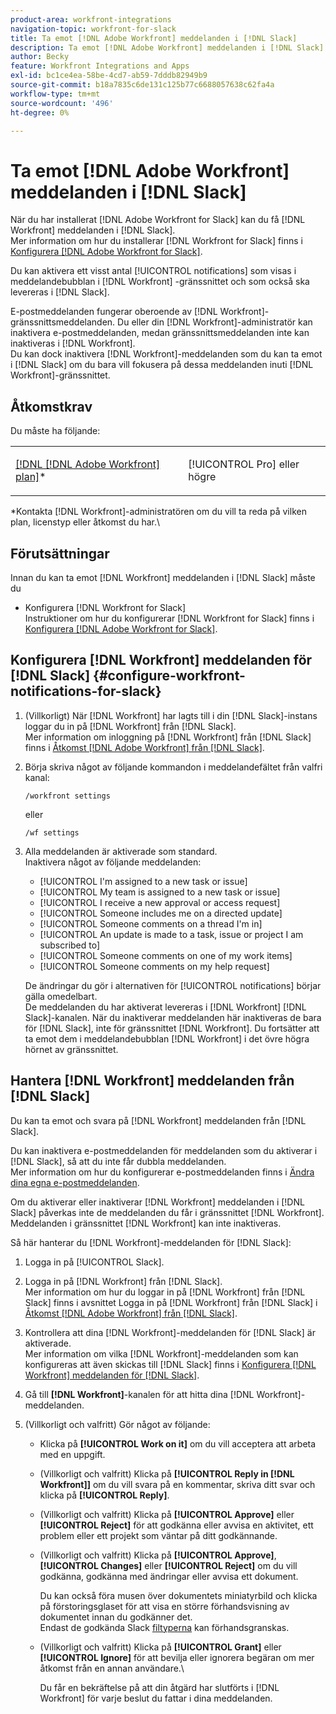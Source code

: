 ```yaml
---
product-area: workfront-integrations
navigation-topic: workfront-for-slack
title: Ta emot [!DNL Adobe Workfront] meddelanden i [!DNL Slack]
description: Ta emot [!DNL Adobe Workfront] meddelanden i [!DNL Slack]
author: Becky
feature: Workfront Integrations and Apps
exl-id: bc1ce4ea-58be-4cd7-ab59-7dddb82949b9
source-git-commit: b18a7835c6de131c125b77c6688057638c62fa4a
workflow-type: tm+mt
source-wordcount: '496'
ht-degree: 0%

---
```


# Ta emot [!DNL Adobe Workfront] meddelanden i [!DNL Slack]

<!--
<p data-mc-conditions="QuicksilverOrClassic.Draft mode">(NOTE: Alina: *** Linked to Accessing Workfront from Slack.***Some of this information is duplicating in Accessing Workfront from Slack (also screen shots))</p>
-->

När du har installerat [!DNL Adobe Workfront for Slack] kan du få [!DNL Workfront] meddelanden i [!DNL Slack].\
Mer information om hur du installerar [!DNL Workfront for Slack] finns i [Konfigurera [!DNL Adobe Workfront for Slack]](../../workfront-integrations-and-apps/using-workfront-with-slack/configure-workfront-for-slack.md).

Du kan aktivera ett visst antal [!UICONTROL notifications] som visas i meddelandebubblan i [!DNL Workfront] -gränssnittet och som också ska levereras i [!DNL Slack].

E-postmeddelanden fungerar oberoende av [!DNL Workfront]-gränssnittsmeddelanden. Du eller din [!DNL Workfront]-administratör kan inaktivera e-postmeddelanden, medan gränssnittsmeddelanden inte kan inaktiveras i [!DNL Workfront].\
Du kan dock inaktivera [!DNL Workfront]-meddelanden som du kan ta emot i [!DNL Slack] om du bara vill fokusera på dessa meddelanden inuti [!DNL Workfront]-gränssnittet.

## Åtkomstkrav

Du måste ha följande:

<table style="table-layout:auto"> 
 <col> 
 </col> 
 <col> 
 </col> 
 <tbody> 
  <tr> 
   <td role="rowheader"><a href="https://business.adobe.com/products/workfront/pricing.html" target="_blank">[!DNL [!DNL Adobe Workfront] plan]</a>*</td> 
   <td> <p>[!UICONTROL Pro] eller högre</p> </td> 
  </tr> 
 </tbody> 
</table>

&#42;Kontakta [!DNL Workfront]-administratören om du vill ta reda på vilken plan, licenstyp eller åtkomst du har.\

## Förutsättningar

Innan du kan ta emot [!DNL Workfront] meddelanden i [!DNL Slack] måste du

* Konfigurera [!DNL Workfront for Slack]\
   Instruktioner om hur du konfigurerar [!DNL Workfront for Slack] finns i [Konfigurera [!DNL Adobe Workfront for Slack]](../../workfront-integrations-and-apps/using-workfront-with-slack/configure-workfront-for-slack.md).

## Konfigurera [!DNL Workfront] meddelanden för [!DNL Slack] {#configure-workfront-notifications-for-slack}

1. (Villkorligt) När [!DNL Workfront] har lagts till i din [!DNL Slack]-instans loggar du in på [!DNL Workfront] från [!DNL Slack].\
   Mer information om inloggning på [!DNL Workfront] från [!DNL Slack] finns i [Åtkomst [!DNL Adobe Workfront] från [!DNL Slack]](../../workfront-integrations-and-apps/using-workfront-with-slack/access-workfront-from-slack.md).

1. Börja skriva något av följande kommandon i meddelandefältet från valfri kanal:

   `/workfront settings`

   eller

   `/wf settings`

1. Alla meddelanden är aktiverade som standard.\
   Inaktivera något av följande meddelanden:

   * [!UICONTROL I'm assigned to a new task or issue]
   * [!UICONTROL My team is assigned to a new task or issue]
   * [!UICONTROL I receive a new approval or access request]
   * [!UICONTROL Someone includes me on a directed update]
   * [!UICONTROL Someone comments on a thread I'm in]
   * [!UICONTROL An update is made to a task, issue or project I am subscribed to]
   * [!UICONTROL Someone comments on one of my work items]
   * [!UICONTROL Someone comments on my help request]

   De ändringar du gör i alternativen för [!UICONTROL notifications] börjar gälla omedelbart.\
   De meddelanden du har aktiverat levereras i [!DNL Workfront] [!DNL Slack]-kanalen. När du inaktiverar meddelanden här inaktiveras de bara för [!DNL Slack], inte för gränssnittet [!DNL Workfront]. Du fortsätter att ta emot dem i meddelandebubblan [!DNL Workfront] i det övre högra hörnet av gränssnittet.

## Hantera [!DNL Workfront] meddelanden från [!DNL Slack]

Du kan ta emot och svara på [!DNL Workfront] meddelanden från [!DNL Slack].

Du kan inaktivera e-postmeddelanden för meddelanden som du aktiverar i [!DNL Slack], så att du inte får dubbla meddelanden.\
Mer information om hur du konfigurerar e-postmeddelanden finns i [Ändra dina egna e-postmeddelanden](../../workfront-basics/using-notifications/activate-or-deactivate-your-own-event-notifications.md).

Om du aktiverar eller inaktiverar [!DNL Workfront] meddelanden i [!DNL Slack] påverkas inte de meddelanden du får i gränssnittet [!DNL Workfront].\
Meddelanden i gränssnittet [!DNL Workfront] kan inte inaktiveras.

Så här hanterar du [!DNL Workfront]-meddelanden för [!DNL Slack]:

1. Logga in på [!UICONTROL Slack].
1. Logga in på [!DNL Workfront] från [!DNL Slack].\
   Mer information om hur du loggar in på [!DNL Workfront] från [!DNL Slack] finns i avsnittet Logga in på [!DNL Workfront] från [!DNL Slack] i [Åtkomst [!DNL Adobe Workfront] från [!DNL Slack]](../../workfront-integrations-and-apps/using-workfront-with-slack/access-workfront-from-slack.md).

1. Kontrollera att dina [!DNL Workfront]-meddelanden för [!DNL Slack] är aktiverade.\
   Mer information om vilka [!DNL Workfront]-meddelanden som kan konfigureras att även skickas till [!DNL Slack] finns i [Konfigurera [!DNL Workfront] meddelanden för [!DNL Slack]](#configure-workfront-notifications-for-slack-configure-workfront-notifications-for-slack).

1. Gå till **[!DNL Workfront]**-kanalen för att hitta dina [!DNL Workfront]-meddelanden.
1. (Villkorligt och valfritt) Gör något av följande:

   * Klicka på **[!UICONTROL Work on it]** om du vill acceptera att arbeta med en uppgift.

   * (Villkorligt och valfritt) Klicka på **[!UICONTROL Reply in [!DNL Workfront]]** om du vill svara på en kommentar, skriva ditt svar och klicka på **[!UICONTROL Reply]**.

   * (Villkorligt och valfritt) Klicka på **[!UICONTROL Approve]** eller **[!UICONTROL Reject]** för att godkänna eller avvisa en aktivitet, ett problem eller ett projekt som väntar på ditt godkännande.

   * (Villkorligt och valfritt) Klicka på **[!UICONTROL Approve]**, **[!UICONTROL Changes]** eller **[!UICONTROL Reject]** om du vill godkänna, godkänna med ändringar eller avvisa ett dokument.

     Du kan också föra musen över dokumentets miniatyrbild och klicka på förstoringsglaset för att visa en större förhandsvisning av dokumentet innan du godkänner det.\
      Endast de godkända Slack [filtyperna](https://api.slack.com/types/file) kan förhandsgranskas.

   * (Villkorligt och valfritt) Klicka på **[!UICONTROL Grant]** eller **[!UICONTROL Ignore]** för att bevilja eller ignorera begäran om mer åtkomst från en annan användare.\

     Du får en bekräftelse på att din åtgärd har slutförts i [!DNL Workfront] för varje beslut du fattar i dina meddelanden.
